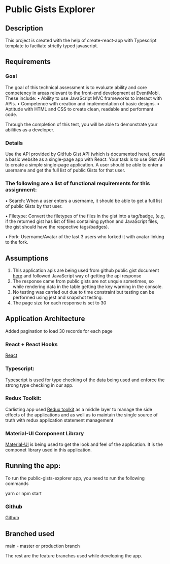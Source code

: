 # Public Gists Explorer

## Description

This project is created with the help of create-react-app with Typescript template to faciliate strictly typed javascript.

## Requirements

### Goal
The goal of this technical assessment is to evaluate ability and core competency in areas relevant to the front-end development at EventMobi. These include:
• Ability to use JavaScript MVC frameworks to interact with APIs.
• Competence with creation and implementation of basic designs.
• Aptitude with HTML and CSS to create clean, readable and performant code.

Through the completion of this test, you will be able to demonstrate your abilities as a developer.

### Details
Use the API provided by GitHub Gist API (which is documented here), create a basic website as a single-page app with React.
Your task is to use Gist API to create a simple single-page application. A user should be able to enter a username and get the full list of public Gists for that user. 

### The following are a list of functional requirements for this assignment:

• Search: When a user enters a username, it should be able to get a full list of public Gists by that user.

• Filetype: Convert the filetypes of the files in the gist into a tag/badge, (e.g, if the returned gist has list of files containing python and JavaScript files, the gist should have the respective tags/badges).

• Fork: Username/Avatar of the last 3 users who forked it with avatar linking to the fork.

## Assumptions

1. This application apis are being used from github public gist document [here](https://docs.github.com/en/rest/gists/gists?apiVersion=2022-11-28#about-gists) and followed JavaScript way of getting the api response
2. The response came from public gists are not unquie sometimes, so while rendering data in the table getting the key warning in the console.
3. No testing was carried out due to time constraint but testing can be performed using jest and snapshot testing.
4. The page size for each response is set to 30

## Application Architecture

Added pagination to load 30 records for each page

### React + React Hooks

[React](https://reactjs.org/)

### Typescript:

[Typescript](https://www.typescriptlang.org/) is used for type checking of the data being used and enforce the strong type checking in our app.

### Redux Toolkit:

Carlisting app used [Redux toolkit](https://redux-toolkit.js.org/) as a middle layer to manage the side effects of the applications and as well as to maintain the single source of truth with redux application statement management

### Material-UI Component Library

[Material-UI](https://mui.com/material-ui/getting-started/overview/) is being used to get the look and feel of the application. It is the componet library used in this application.


## Running the app:

To run the public-gists-explorer app, you need to run the following commands

yarn or npm start

### Github

[Github](https://github.com/interviewassessments/public-gists-explorer)

## Branched used

main - master or production branch

The rest are the feature branches used while developing the app.
